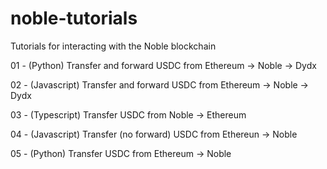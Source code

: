 # noble-tutorials
Tutorials for interacting with the Noble blockchain

01 - (Python) Transfer and forward USDC from Ethereum -> Noble -> Dydx

02 - (Javascript) Transfer and forward USDC from Ethereum -> Noble -> Dydx

03 - (Typescript) Transfer USDC from Noble -> Ethereum

04 - (Javascript) Transfer (no forward) USDC from Ethereun -> Noble

05 - (Python) Transfer USDC from Ethereum -> Noble
